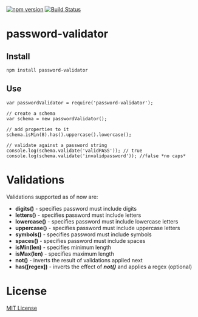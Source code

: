 
[![npm version](https://badge.fury.io/js/password-validator.svg)](https://www.npmjs.com/package/password-validator) [![Build Status](https://travis-ci.org/tarunbatra/password-validator.svg?branch=master)](https://travis-ci.org/tarunbatra/password-validator)

# password-validator

## Install
`npm install password-validator`

## Use

```
var passwordValidator = require('password-validator');

// create a schema
var schema = new passwordValidator();

// add properties to it
schema.isMin(8).has().uppercase().lowercase();

// validate against a password string
console.log(schema.validate('validPASS')); // true
console.log(schema.validate('invalidpassword')); //false *no caps*
```

# Validations
Validations supported as of now are:
* **digits()** - specifies password must include digits
* **letters()** - specifies password must include letters
* **lowercase()** - specifies password must include lowercase letters
* **uppercase()** - specifies password must include uppercase letters
* **symbols()** - specifies password must include symbols
* **spaces()** - specifies password must include spaces
* **isMin(len)** - specifies minimum length
* **isMax(len)** - specifies maximum length
* **not()** - inverts the result of validations applied next
* **has([regex])** - inverts the effect of _**not()**_ and applies a regex (optional)

# License
[MIT License](http://choosealicense.com/licenses/mit/)